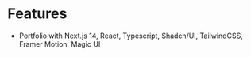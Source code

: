 # Features

- Portfolio with Next.js 14, React, Typescript, Shadcn/UI, TailwindCSS, Framer Motion, Magic UI